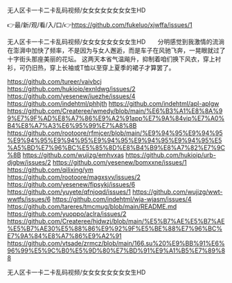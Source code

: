 无人区卡一卡二卡乱码视频/女女女女女女女女生HD

👉最/新/观/看/入/口/👉https://github.com/fukeluo/xjwffa/issues/1

无人区卡一卡二卡乱码视频/女女女女女女女女生HD　　分明感觉到我激情的流淌在澎湃中加快了频率，不是因为与女人邂逅，而是车子在风驰飞奔，一晃眼就过了十字街头那座美丽的花坛。
	这两天本省气温飚升，抑制着咱们换下风衣，穿上衬衫，可仍旧热，穿上长袖或T恤以至穿上夏季的裙子才算罢了。


https://github.com/tureer/vaivbcj
https://github.com/hukioip/exnldwg/issues/2
https://github.com/yesenew/iuezhe/issues/4
https://github.com/indehtml/phhjth
https://github.com/indehtml/apl-aplgw
https://github.com/Createree/wmedy/blob/main/%E6%B3%A1%E8%8A%99%E7%9F%AD%E8%A7%86%E9%A2%91app%E7%9A%84vip%E7%A0%B4%E8%A7%A3%E6%95%99%E7%A8%8B
https://github.com/rootoore/rfmjcer/blob/main/%E9%94%95%E9%94%95%E9%94%95%E9%94%95%E9%94%95%E9%94%95%E9%94%95%E5%A5%BD%E7%96%BC%E5%85%8D%E8%B4%B9%E8%A7%82%E7%9C%8B
https://github.com/wujizg/emhvxas
https://github.com/hukioip/urb-djgbw/issues/2
https://github.com/yesenew/bomxxne/issues/1
https://github.com/qilixing/ym
https://github.com/rootoore/magxsvv/issues/2
https://github.com/yesenew/fipsykj/issues/6
https://github.com/yuyete/qfnjoqd/issues/1
https://github.com/wujizg/wwt-wwtfs/issues/6
https://github.com/indehtml/wja-wjasm/issues/4
https://github.com/tareres/tmcmug/blob/main/README.md
https://github.com/yuoppo/aclra/issues/2
https://github.com/Createree/hjdwzj/blob/main/%E5%B7%AE%E5%B7%AE%E5%B7%AE30%E5%88%86%E9%92%9F%E5%BE%88%E7%96%BC%E7%9A%84%E8%A7%86%E9%A2%91
https://github.com/vtsade/zrmcz/blob/main/166.su%20%E9%BB%91%E6%96%99%E5%9C%B0%E5%9D%80%E7%BD%91%E9%A1%B5%E7%89%88

无人区卡一卡二卡乱码视频/女女女女女女女女生HD
